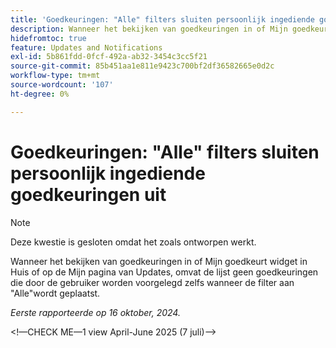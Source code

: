 ```yaml
---
title: 'Goedkeuringen: "Alle" filters sluiten persoonlijk ingediende goedkeuringen uit'
description: Wanneer het bekijken van goedkeuringen in of Mijn goedkeurt widget in Huis of op de Mijn pagina van Updates, omvat de lijst geen goedkeuringen die door de gebruiker worden voorgelegd zelfs wanneer de filter aan "Alle"wordt geplaatst.
hidefromtoc: true
feature: Updates and Notifications
exl-id: 5b861fdd-0fcf-492a-ab32-3454c3cc5f21
source-git-commit: 85b451aa1e811e9423c700bf2df36582665e0d2c
workflow-type: tm+mt
source-wordcount: '107'
ht-degree: 0%

---
```


# Goedkeuringen: &quot;Alle&quot; filters sluiten persoonlijk ingediende goedkeuringen uit

>[!NOTE]
>
>Deze kwestie is gesloten omdat het zoals ontworpen werkt.

Wanneer het bekijken van goedkeuringen in of Mijn goedkeurt widget in Huis of op de Mijn pagina van Updates, omvat de lijst geen goedkeuringen die door de gebruiker worden voorgelegd zelfs wanneer de filter aan &quot;Alle&quot;wordt geplaatst.

_Eerste rapporteerde op 16 oktober, 2024._

&lt;!—CHECK ME—1 view April-June 2025 (7 juli)—>